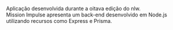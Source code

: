 <p>Aplicação desenvolvida durante a oitava edição do nlw. <br> Mission Impulse apresenta um back-end desenvolvido em Node.js utilizando recursos como Express e Prisma.</p>


